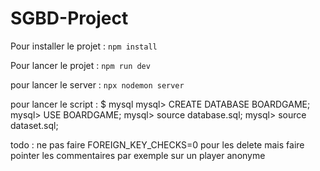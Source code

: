 # SGBD-Project

Pour installer le projet : 
<code>npm install</code>

Pour lancer le projet :
<code>npm run dev</code>

pour lancer le server : 
<code>npx nodemon server </code>


pour lancer le script : 
    $  mysql
mysql> CREATE DATABASE BOARDGAME;
mysql> USE BOARDGAME;
mysql> source database.sql;
mysql> source dataset.sql;


todo : ne pas faire FOREIGN_KEY_CHECKS=0 pour les delete mais faire pointer les commentaires par exemple sur un player anonyme

